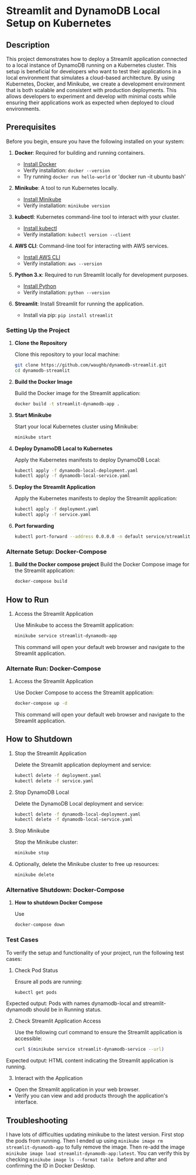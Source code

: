 # Streamlit and DynamoDB Local Setup on Kubernetes

## Description

This project demonstrates how to deploy a Streamlit application connected to a local instance of DynamoDB running on a Kubernetes cluster. This setup is beneficial for developers who want to test their applications in a local environment that simulates a cloud-based architecture. By using Kubernetes, Docker, and Minikube, we create a development environment that is both scalable and consistent with production deployments. This allows developers to experiment and develop with minimal costs while ensuring their applications work as expected when deployed to cloud environments.

## Prerequisites

Before you begin, ensure you have the following installed on your system:

1. **Docker**: Required for building and running containers.
   - [Install Docker](https://docs.docker.com/get-docker/)
   - Verify installation: `docker --version`
   - Try running `docker run hello-world` or 'docker run -it ubuntu bash'

2. **Minikube**: A tool to run Kubernetes locally.
   - [Install Minikube](https://minikube.sigs.k8s.io/docs/start/)
   - Verify installation: `minikube version`

3. **kubectl**: Kubernetes command-line tool to interact with your cluster.
   - [Install kubectl](https://kubernetes.io/docs/tasks/tools/install-kubectl/)
   - Verify installation: `kubectl version --client`

4. **AWS CLI**: Command-line tool for interacting with AWS services.
   - [Install AWS CLI](https://aws.amazon.com/cli/)
   - Verify installation: `aws --version`

5. **Python 3.x**: Required to run Streamlit locally for development purposes.
   - [Install Python](https://www.python.org/downloads/)
   - Verify installation: `python --version`

6. **Streamlit**: Install Streamlit for running the application.
   - Install via pip: `pip install streamlit`

### Setting Up the Project

1. **Clone the Repository**

   Clone this repository to your local machine:

   ```bash
   git clone https://github.com/waughb/dynamodb-streamlit.git
   cd dynamodb-streamlit
   ```

2. **Build the Docker Image**

    Build the Docker image for the Streamlit application:

    ```bash
    docker build -t streamlit-dynamodb-app .
    ```

3. **Start Minikube**

    Start your local Kubernetes cluster using Minikube:

    ```bash
    minikube start
    ```

4. **Deploy DynamoDB Local to Kubernetes**

    Apply the Kubernetes manifests to deploy DynamoDB Local:

    ```bash
    kubectl apply -f dynamodb-local-deployment.yaml
    kubectl apply -f dynamodb-local-service.yaml
    ```

5. **Deploy the Streamlit Application**

    Apply the Kubernetes manifests to deploy the Streamlit application:

    ```bash
    kubectl apply -f deployment.yaml
    kubectl apply -f service.yaml
    ```

6. **Port forwarding**

    ```bash
    kubectl port-forward --address 0.0.0.0 -n default service/streamlit-dynamodb-app 30001:8501
    ```    

### Alternate Setup: Docker-Compose

1. **Build the Docker compose project**
    Build the Docker Compose image for the Streamlit application:

    ```bash
    docker-compose build
    ```

## **How to Run**

1. Access the Streamlit Application

    Use Minikube to access the Streamlit application:

    ```bash
    minikube service streamlit-dynamodb-app
    ```

    This command will open your default web browser and navigate to the Streamlit application.

### **Alternate Run: Docker-Compose**

1. Access the Streamlit Application

    Use Docker Compose to access the Streamlit application:

    ```bash
    docker-compose up -d
    ```

    This command will open your default web browser and navigate to the Streamlit application.


## How to Shutdown

1. Stop the Streamlit Application

    Delete the Streamlit application deployment and service:

    ```bash
    kubectl delete -f deployment.yaml
    kubectl delete -f service.yaml
    ```

2. Stop DynamoDB Local

    Delete the DynamoDB Local deployment and service:

    ```bash
    kubectl delete -f dynamodb-local-deployment.yaml
    kubectl delete -f dynamodb-local-service.yaml
    ```

3. Stop Minikube

    Stop the Minikube cluster:

    ```bash
    minikube stop
    ```

4. Optionally, delete the Minikube cluster to free up resources:

    ```bash
    minikube delete
    ```

### Alternative Shutdown: Docker-Compose

1. **How to shutdown Docker Compose**

    Use
    ```bash
    docker-compose down

    ```

### Test Cases
To verify the setup and functionality of your project, run the following test cases:

1. Check Pod Status

    Ensure all pods are running:

    ```bash
    kubectl get pods
    ```

Expected output: Pods with names dynamodb-local and streamlit-dynamodb should be in Running status.

2. Check Streamlit Application Access

    Use the following curl command to ensure the Streamlit application is accessible:

    ```bash
    curl $(minikube service streamlit-dynamodb-service --url)
    ```

Expected output: HTML content indicating the Streamlit application is running.

3. Interact with the Application

* Open the Streamlit application in your web browser.
* Verify you can view and add products through the application's interface.

## Troubleshooting

I have lots of difficulties updating minikube to the latest version. First stop the pods from running. Then I ended up using `minikube image rm streamlit-dynamodb-app` to fully remove the image. Then re-add the image `minikube image load streamlit-dynamodb-app:latest`. You can verify this by checking `minikube image ls --format table ` before and after and confirming the ID in Docker Desktop. 